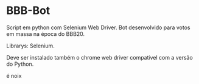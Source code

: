 # BBB-Bot

Script em python com Selenium Web Driver. Bot desenvolvido para votos em massa na época do BBB20. 

Librarys:
 Selenium.
 
 Deve ser instalado também o chrome web driver compativel com a versão do Python. 

é noix
